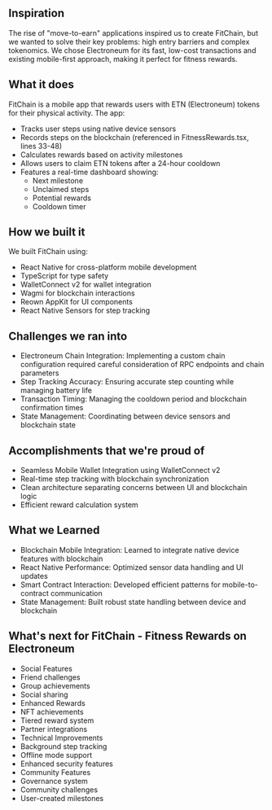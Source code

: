 ## Inspiration

The rise of "move-to-earn" applications inspired us to create FitChain, but we wanted to solve their key problems: high entry barriers and complex tokenomics. We chose Electroneum for its fast, low-cost transactions and existing mobile-first approach, making it perfect for fitness rewards.

## What it does

FitChain is a mobile app that rewards users with ETN (Electroneum) tokens for their physical activity. The app:

- Tracks user steps using native device sensors
- Records steps on the blockchain (referenced in FitnessRewards.tsx, lines 33-48)
- Calculates rewards based on activity milestones
- Allows users to claim ETN tokens after a 24-hour cooldown
- Features a real-time dashboard showing:
  - Next milestone
  - Unclaimed steps
  - Potential rewards
  - Cooldown timer

## How we built it

We built FitChain using:

- React Native for cross-platform mobile development
- TypeScript for type safety
- WalletConnect v2 for wallet integration
- Wagmi for blockchain interactions
- Reown AppKit for UI components
- React Native Sensors for step tracking

## Challenges we ran into

- Electroneum Chain Integration: Implementing a custom chain configuration required careful consideration of RPC endpoints and chain parameters
- Step Tracking Accuracy: Ensuring accurate step counting while managing battery life
- Transaction Timing: Managing the cooldown period and blockchain confirmation times
- State Management: Coordinating between device sensors and blockchain state

## Accomplishments that we're proud of

- Seamless Mobile Wallet Integration using WalletConnect v2
- Real-time step tracking with blockchain synchronization
- Clean architecture separating concerns between UI and blockchain logic
- Efficient reward calculation system

## What we Learned

- Blockchain Mobile Integration: Learned to integrate native device features with blockchain
- React Native Performance: Optimized sensor data handling and UI updates
- Smart Contract Interaction: Developed efficient patterns for mobile-to-contract communication
- State Management: Built robust state handling between device and blockchain

## What's next for FitChain - Fitness Rewards on Electroneum

- Social Features
- Friend challenges
- Group achievements
- Social sharing
- Enhanced Rewards
- NFT achievements
- Tiered reward system
- Partner integrations
- Technical Improvements
- Background step tracking
- Offline mode support
- Enhanced security features
- Community Features
- Governance system
- Community challenges
- User-created milestones
